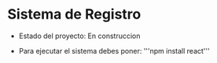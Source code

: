 <h1>Sistema de Registro</h1>

- Estado del proyecto: En construccion

- Para ejecutar el sistema debes poner:
  '''npm install react'''

